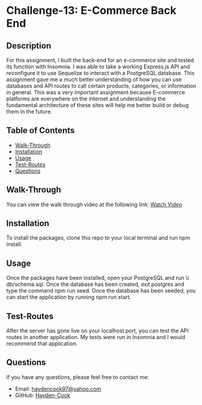 # Challenge-13: E-Commerce Back End

## Description
For this assignment, I built the back-end for an e-commerce site and tested its function with Insomnia. I was able to take a working Express.js API and reconfigure it to use Sequelize to interact with a PostgreSQL database. This assignment gave me a much better understanding of how you can use databases and API routes to call certain products, categories, or information in general. This was a very important assignment because E-commerce platforms are everywhere on the internet and understanding the fundamental architecture of these sites will help me better build or debug them in the future.

## Table of Contents
- [Walk-Through](#walk-through)
- [Installation](#installation)
- [Usage](#usage)
- [Test-Routes](#test-routes)
- [Questions](#questions)

## Walk-Through
You can view the walk through video at the following link: [Watch Video](https://drive.google.com/file/d/1VFmAa300QQXMl9aw_kss2UFoxjApRLmX/view)

## Installation
To install the packages, clone this repo to your local terminal and run npm install.

## Usage
Once the packages have been installed, open your PostgreSQL and run \i db/schema.sql. Once the database has been created, exit postgres and type the command npm run seed. Once the database has been seeded, you can start the application by running npm run start.

## Test-Routes
After the server has gone live on your localhost port, you can test the API routes in another application. My tests were run in Insomnia and I would recommend that application.

## Questions
If you have any questions, please feel free to contact me:
- Email: [haydencook97@yahoo.com](mailto:haydencook97@yahoo.com)
- GitHub: [Hayden-Cook](https://github.com/Hayden-Cook)
